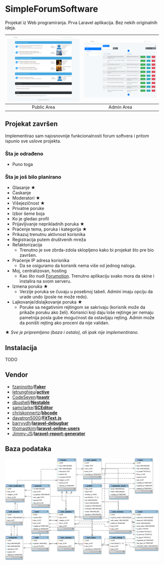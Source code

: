 # SimpleForumSoftware

Projekat iz Web programiranja. Prva Laravel aplikacija. Bez nekih originalnih ideja.

| ![publicarea](doc/publicarea.png) | ![adminarea](doc/adminarea.png) |
|:---:|:---:|
| Public Area | Admin Area |

## Projekat završen

Implementirao sam najosnovnije funkcionalnosti forum softvera i pritom ispunio sve uslove projekta.

### Šta je odrađeno

* Puno toga

### Šta je još bilo planirano

* Glasanje ★
* Ćaskanje
* Moderatori ★
* Višejezičnost ★
* Privatne poruke
* Izbor šeme boja
* Ko je gledao profil
* Prijavljivanje neprikladnih poruka ★
* Praćenje tema, poruka i kategorija ★
* Prikazuj trenutnu aktivnost korisnika
* Registracija putem društvenih mreža
* Refaktorizacija
  * Trenutno je sve zbrda-zdola sklopljeno kako bi projekat što pre bio završen.
* Praćenje IP adresa korisnika
  * Da se osiguramo da korisnik nema više od jednog naloga.
* Moj, centralizovan, hosting
  -  Kao što nudi [Forumotion](https://www.forumotion.com/). Trenutno aplikaciju svako mora da skine i instalira na svom serveru.
* Izmena poruka ★
  * Verzije poruka se čuvaju u posebnoj tabeli. Admini imaju opciju da urade undo (posle ne može redo).
* Lajkovanje/dislajkovanje poruka ★
  * Poruke sa negativnim rejtingom se sakrivaju (korisnik može da prikaže poruku ako želi). Korisnici koji daju loše rejtinge jer nemaju pametnija posla gube mogućnost da ostavljaju rejting. Admin može da poništi rejting ako proceni da nije validan.

★ *Sve je pripremljeno (baza i ostalo), ali ipak nije implementirano.*

## Instalacija

TODO

## Vendor

* [fzaninotto](https://github.com/fzaninotto)/**[Faker](https://github.com/fzaninotto/Faker)**
* [letrunghieu](https://github.com/letrunghieu)/**[active](https://github.com/letrunghieu/active)**
* [CodeSeven](https://github.com/CodeSeven)/**[toastr](https://github.com/CodeSeven/toastr)**
* [dbushell](https://github.com/dbushell)/**[Nestable](https://github.com/dbushell/Nestable)**
* [samclarke](https://github.com/samclarke)/**[SCEditor](https://github.com/samclarke/SCEditor)**
* [chriskonnertz](https://github.com/chriskonnertz)/**[bbcode](https://github.com/chriskonnertz/bbcode)**
* [davatron5000](https://github.com/davatron5000)/**[FitText.js](https://github.com/davatron5000/FitText.js)**
* [barryvdh](https://github.com/barryvdh)/**[laravel-debugbar](https://github.com/barryvdh/laravel-debugbar)**
* [thomastkim](https://github.com/thomastkim)/**[laravel-online-users](https://github.com/thomastkim/laravel-online-users)**
* [Jimmy-JS](https://github.com/Jimmy-JS)/**[laravel-report-generator](https://github.com/Jimmy-JS/laravel-report-generator)**

## Baza podataka
![model](doc/model.png)
